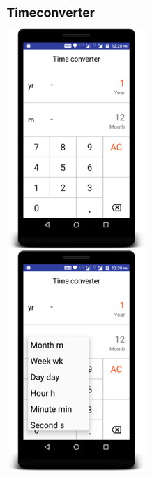 # Timeconverter
<img src="screenshots/device-2017-08-13-122848.png" width="320"/><img src="screenshots/device-2017-08-13-123032.png" width="320"/>
